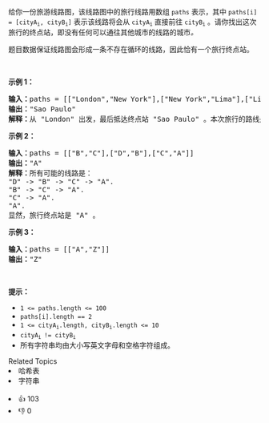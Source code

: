<p>给你一份旅游线路图，该线路图中的旅行线路用数组 <code>paths</code> 表示，其中 <code>paths[i] = [cityA<sub>i</sub>, cityB<sub>i</sub>]</code> 表示该线路将会从 <code>cityA<sub>i</sub></code> 直接前往 <code>cityB<sub>i</sub></code> 。请你找出这次旅行的终点站，即没有任何可以通往其他城市的线路的城市<em>。</em></p>

<p>题目数据保证线路图会形成一条不存在循环的线路，因此恰有一个旅行终点站。</p>

<p>&nbsp;</p>

<p><strong>示例 1：</strong></p>

<pre>
<strong>输入：</strong>paths = [["London","New York"],["New York","Lima"],["Lima","Sao Paulo"]]
<strong>输出：</strong>"Sao Paulo" 
<strong>解释：</strong>从 "London" 出发，最后抵达终点站 "Sao Paulo" 。本次旅行的路线是 "London" -&gt; "New York" -&gt; "Lima" -&gt; "Sao Paulo" 。
</pre>

<p><strong>示例 2：</strong></p>

<pre>
<strong>输入：</strong>paths = [["B","C"],["D","B"],["C","A"]]
<strong>输出：</strong>"A"
<strong>解释：</strong>所有可能的线路是：
"D" -&gt; "B" -&gt; "C" -&gt; "A".&nbsp;
"B" -&gt; "C" -&gt; "A".&nbsp;
"C" -&gt; "A".&nbsp;
"A".&nbsp;
显然，旅行终点站是 "A" 。
</pre>

<p><strong>示例 3：</strong></p>

<pre>
<strong>输入：</strong>paths = [["A","Z"]]
<strong>输出：</strong>"Z"
</pre>

<p>&nbsp;</p>

<p><strong>提示：</strong></p>

<ul>
	<li><code>1 &lt;= paths.length &lt;= 100</code></li>
	<li><code>paths[i].length == 2</code></li>
	<li><code>1 &lt;=&nbsp;cityA<sub>i</sub>.length,&nbsp;cityB<sub>i</sub>.length &lt;= 10</code></li>
	<li><code>cityA<sub>i&nbsp;</sub>!=&nbsp;cityB<sub>i</sub></code></li>
	<li>所有字符串均由大小写英文字母和空格字符组成。</li>
</ul>
<div><div>Related Topics</div><div><li>哈希表</li><li>字符串</li></div></div><br><div><li>👍 103</li><li>👎 0</li></div>